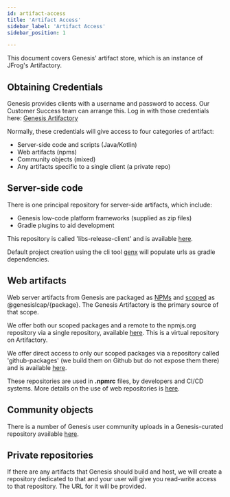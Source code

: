 ```yaml
---
id: artifact-access
title: 'Artifact Access'
sidebar_label: 'Artifact Access'
sidebar_position: 1

---
```


This document covers Genesis' artifact store, which is an instance of JFrog's Artifactory.


## Obtaining Credentials

Genesis provides clients with a username and password to access.  Our Customer Success team can arrange this.
Log in with those credentials here:  [Genesis Artifactory](https://genesisglobal.jfrog.io/ui/login/)

Normally, these credentials will give access to four categories of artifact:
 * Server-side code and scripts (Java/Kotlin)
 * Web artifacts (npms)
 * Community objects (mixed)
 * Any artifacts specific to a single client (a private repo)


## Server-side code

There is one principal repository for server-side artifacts, which include:
 * Genesis low-code platform frameworks (supplied as zip files)
 * Gradle plugins to aid development

This repository is called 'libs-release-client' and is available
[here](https://genesisglobal.jfrog.io/artifactory/libs-release-client/).

Default project creation using the cli tool [genx](/getting-started/quick-start/create-a-new-project) will populate
urls as gradle dependencies.


## Web artifacts

Web server artifacts from Genesis are packaged as [NPMs](https://docs.npmjs.com/about-npm) and 
[scoped](https://docs.npmjs.com/about-scopes) as @genesislcap/{package}.  The Genesis Artifactory is the primary
source of that scope.

We offer both our scoped packages and a remote to the npmjs.org repository via a single repository, available
[here](https://genesisglobal.jfrog.io/artifactory/npm/).  This is a virtual repository on Artifactory.

We offer direct access to only our scoped packages via a repository called 'github-packages' (we build them on Github
but do not expose  them  there) and is available [here](https://genesisglobal.jfrog.io/artifactory/github-packages/).

These repositories are used in **.npmrc** files, by developers and CI/CD systems.  More details on the use
of web repositories is [here](/getting-started/prerequisites/hardware-and-software/#npmrc-set-up).



## Community objects

There is a number of Genesis user community uploads in a Genesis-curated repository available
[here](https://genesisglobal.jfrog.io/artifactory/community-uploads/).


## Private repositories

If there are any artifacts that Genesis should build and host, we will create a repository dedicated to that and your
user will give you read-write access to that repository.  The URL for it will be provided.

